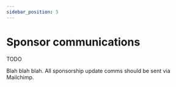 ```yaml
---
sidebar_position: 5
---
```


# Sponsor communications

TODO

Blah blah blah. All sponsorship update comms should be sent via Mailchimp.
